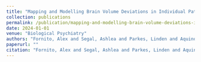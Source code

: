 ```yaml
---
title: "Mapping and Modelling Brain Volume Deviations in Individual Patients With Psychiatric Illness"
collection: publications
permalink: /publication/mapping-and-modelling-brain-volume-deviations-in-individual-patients-with-psychiatric-illness
date: 2024-01-01
venue: "Biological Psychiatry"
authors: "Fornito, Alex and Segal, Ashlea and Parkes, Linden and Aquino, Kevin and Kia, Seyed and Wolfers, Thomas and Franke, Barbara and Hoogman, Martine and Beckmann, Christian and Westlye, Lars and others"
paperurl: ""
citation: "Fornito, Alex and Segal, Ashlea and Parkes, Linden and Aquino, Kevin and Kia, Seyed and Wolfers, Thomas and Franke, Barbara and Hoogman, Martine and Beckmann, Christian and Westlye, Lars and others (2024). Mapping and Modelling Brain Volume Deviations in Individual Patients With Psychiatric Illness. Biological Psychiatry."
---
```

